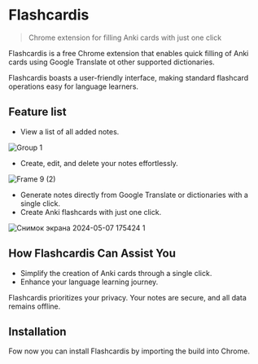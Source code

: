 # Flashcardis

> Chrome extension for filling Anki cards with just one click

Flashcardis is a free Chrome extension that enables quick filling of Anki cards using Google Translate ot other supported dictionaries.

Flashcardis boasts a user-friendly interface, making standard flashcard operations easy for language learners.

## Feature list

- View a list of all added notes.
  
![Group 1](https://github.com/Rue-pro/Flashcardis/assets/57354281/ad1ab8c2-1fd4-4dbf-8957-8d14e9beddd4)

- Create, edit, and delete your notes effortlessly.

![Frame 9 (2)](https://github.com/Rue-pro/Flashcardis/assets/57354281/df18c3bf-c9b6-40d6-b8a0-6bedbc09999a)


- Generate notes directly from Google Translate or dictionaries with a single click.
- Create Anki flashcards with just one click.
  
![Снимок экрана 2024-05-07 175424 1](https://github.com/Rue-pro/Flashcardis/assets/57354281/3a4afddb-2583-4b63-93f3-8e31c356d6ba)

## How Flashcardis Can Assist You

- Simplify the creation of Anki cards through a single click.
- Enhance your language learning journey.

Flashcardis prioritizes your privacy. Your notes are secure, and all data remains offline.

## Installation

Fow now you can install Flashcardis by importing the build into Chrome.

